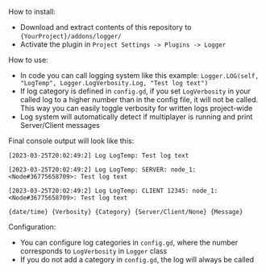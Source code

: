 How to install:
- Download and extract contents of this repository to `{YourProject}/addons/logger/`
- Activate the plugin in `Project Settings -> Plugins -> Logger`

How to use:
- In code you can call logging system like this example: `Logger.LOG(self, "LogTemp", Logger.LogVerbosity.Log, "Test log text")`
- If log category is defined in `config.gd`, if you set `LogVerbosity` in your called log to a higher number than in the config file, it will not be called. This way you can easily toggle verbosity for written logs project-wide
- Log system will automatically detect if multiplayer is running and print Server/Client messages

Final console output will look like this:

`[2023-03-25T20:02:49:2] Log LogTemp: Test log text`

`[2023-03-25T20:02:49:2] Log LogTemp: SERVER: node_1:<Node#36775658709>: Test log text`

`[2023-03-25T20:02:49:2] Log LogTemp: CLIENT 12345: node_1:<Node#36775658709>: Test log text`

`{date/time} {Verbosity} {Category} {Server/Client/None} {Message}`


Configuration:
- You can configure log categories in `config.gd`, where the number corresponds to `LogVerbosity` in `Logger` class
- If you do not add a category in `config.gd`, the log will always be called
